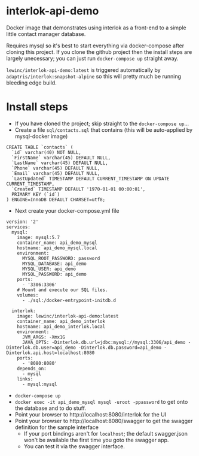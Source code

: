 # interlok-api-demo
Docker image that demonstrates using interlok as a front-end to a simple little contact manager database.

Requires mysql so it's best to start everything via docker-compose after cloning this project. If you clone the github project then the install steps are largely unecessary; you can just run `docker-compose up` straight away.

`lewinc/interlok-api-demo:latest` is triggered automatically by `adaptris/interlok:snapshot-alpine` so this will pretty much be running bleeding edge build.

# Install steps

* If you have cloned the project; skip straight to the ```docker-compose up```...
* Create a file `sql/contacts.sql` that contains (this will be auto-applied by mysql-docker image)

```
CREATE TABLE `contacts` (
  `id` varchar(40) NOT NULL,
  `FirstName` varchar(45) DEFAULT NULL,
  `LastName` varchar(45) DEFAULT NULL,
  `Phone` varchar(45) DEFAULT NULL,
  `Email` varchar(45) DEFAULT NULL,
  `LastUpdated` TIMESTAMP DEFAULT CURRENT_TIMESTAMP ON UPDATE CURRENT_TIMESTAMP,
  `Created` TIMESTAMP DEFAULT '1970-01-01 00:00:01',
  PRIMARY KEY (`id`)
) ENGINE=InnoDB DEFAULT CHARSET=utf8;
```

* Next create your docker-compose.yml file

```
version: '2'
services:
  mysql:
    image: mysql:5.7
    container_name: api_demo_mysql
    hostname: api_demo_mysql.local
    environment:
      MYSQL_ROOT_PASSWORD: password
      MYSQL_DATABASE: api_demo
      MYSQL_USER: api_demo
      MYSQL_PASSWORD: api_demo
    ports:
      - '3306:3306'
    # Mount and execute our SQL files.
    volumes:
      - ./sql:/docker-entrypoint-initdb.d

  interlok:
    image: lewinc/interlok-api-demo:latest
    container_name: api_demo_interlok
    hostname: api_demo_interlok.local
    environment:
      JVM_ARGS: -Xmx1G
      JAVA_OPTS: -Dinterlok.db.url=jdbc:mysql://mysql:3306/api_demo -Dinterlok.db.user=api_demo -Dinterlok.db.password=api_demo -Dinterlok.api.host=localhost:8080
    ports:
      - '8080:8080'
    depends_on:
      - mysql
    links:
      - mysql:mysql
```

* `docker-compose up`
* `docker exec -it api_demo_mysql mysql -uroot -ppassword` to get onto the database and to do stuff.
* Point your browser to http://localhost:8080/interlok for the UI
* Point your browser to http://localhost:8080/swagger to get the swagger definition for the sample interface
    * If your port bindings aren't for `localhost`; the default swagger.json won't be available the first time you goto the swagger app.
    * You can test it via the swagger interface.
